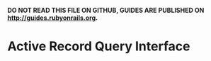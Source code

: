 **DO NOT READ THIS FILE ON GITHUB, GUIDES ARE PUBLISHED ON http://guides.rubyonrails.org.**

Active Record Query Interface
=====